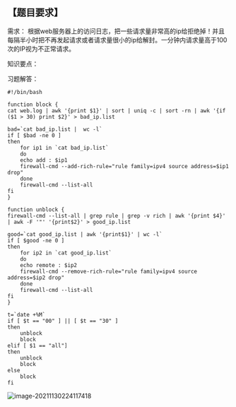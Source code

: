 ## 【题目要求】

需求： 根据web服务器上的访问日志，把一些请求量非常高的ip给拒绝掉！并且每隔半小时把不再发起请求或者请求量很小的ip给解封。一分钟内请求量高于100次的IP视为不正常请求。

知识要点：

习题解答：

```
#!/bin/bash 

function block {
cat web.log | awk '{print $1}' | sort | uniq -c | sort -rn | awk '{if ($1 > 30) print $2}' > bad_ip.list

bad=`cat bad_ip.list |  wc -l`
if [ $bad -ne 0 ]
then 
    for ip1 in `cat bad_ip.list`
    do
	echo add : $ip1 
	firewall-cmd --add-rich-rule="rule family=ipv4 source address=$ip1 drop"
    done
	firewall-cmd --list-all
fi
}

function unblock {
firewall-cmd --list-all | grep rule | grep -v rich | awk '{print $4}' | awk -F '"' '{print$2}' > good_ip.list

good=`cat good_ip.list | awk '{print$1}' | wc -l`
if [ $good -ne 0 ]
then
    for ip2 in `cat good_ip.list`
    do 
    echo remote : $ip2
	firewall-cmd --remove-rich-rule="rule family=ipv4 source address=$ip2 drop"
    done
	firewall-cmd --list-all
fi
}

t=`date +%M`
if [ $t == "00" ] || [ $t == "30" ]
then 
	unblock
	block
elif [ $1 == "all"]
then 
	unblock
	block
else
	block
fi
```

![image-20211130224117418](/root/MY/NOTE/images/image-20211130224117418.png)



​	









